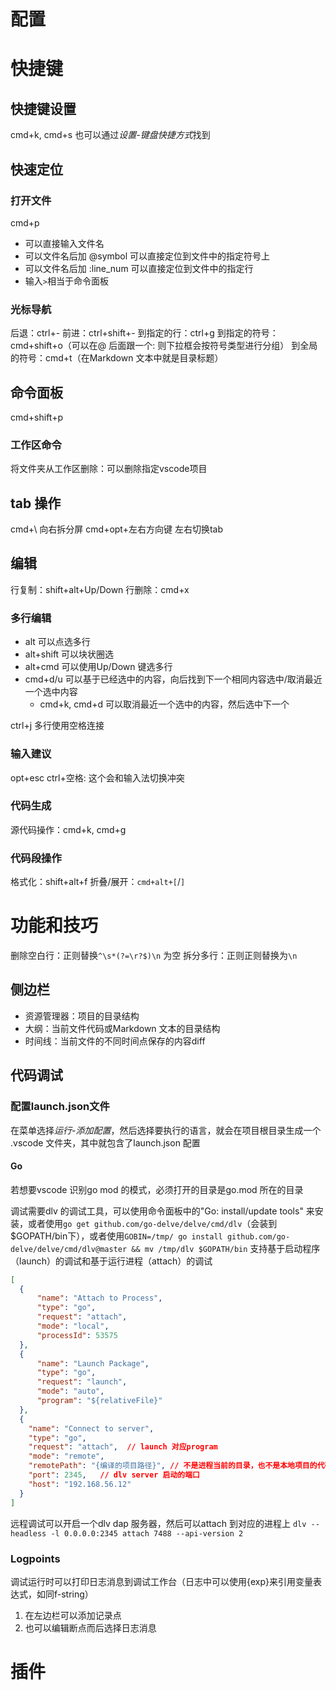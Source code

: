# 配置


# 快捷键
## 快捷键设置
cmd+k, cmd+s
也可以通过*设置-键盘快捷方式*找到

## 快速定位
### 打开文件
cmd+p
+ 可以直接输入文件名
+ 可以文件名后加 @symbol 可以直接定位到文件中的指定符号上
+ 可以文件名后加 :line_num 可以直接定位到文件中的指定行
+ 输入`>`相当于命令面板

### 光标导航
后退：ctrl+-
前进：ctrl+shift+-
到指定的行：ctrl+g
到指定的符号：cmd+shift+o（可以在@ 后面跟一个: 则下拉框会按符号类型进行分组）
到全局的符号：cmd+t（在Markdown 文本中就是目录标题）

## 命令面板
cmd+shift+p

### 工作区命令
将文件夹从工作区删除：可以删除指定vscode项目

## tab 操作
cmd+\ 向右拆分屏
cmd+opt+左右方向键 左右切换tab

## 编辑
行复制：shift+alt+Up/Down
行删除：cmd+x

### 多行编辑
+ alt 可以点选多行
+ alt+shift 可以块状圈选
+ alt+cmd 可以使用Up/Down 键选多行
+ cmd+d/u 可以基于已经选中的内容，向后找到下一个相同内容选中/取消最近一个选中内容
  + cmd+k, cmd+d 可以取消最近一个选中的内容，然后选中下一个

ctrl+j 多行使用空格连接

### 输入建议
opt+esc
ctrl+空格: 这个会和输入法切换冲突

### 代码生成
源代码操作：cmd+k, cmd+g

### 代码段操作
格式化：shift+alt+f
折叠/展开：`cmd+alt+[`/`]`

# 功能和技巧
删除空白行：正则替换`^\s*(?=\r?$)\n` 为空
拆分多行：正则正则替换为`\n`

## 侧边栏
+ 资源管理器：项目的目录结构
+ 大纲：当前文件代码或Markdown 文本的目录结构
+ 时间线：当前文件的不同时间点保存的内容diff

## 代码调试
### 配置launch.json文件
在菜单选择*运行-添加配置*，然后选择要执行的语言，就会在项目根目录生成一个 .vscode 文件夹，其中就包含了launch.json 配置

#### Go
若想要vscode 识别go mod 的模式，必须打开的目录是go.mod 所在的目录

调试需要dlv 的调试工具，可以使用命令面板中的"Go: install/update tools" 来安装，或者使用`go get github.com/go-delve/delve/cmd/dlv`（会装到$GOPATH/bin下），或者使用`GOBIN=/tmp/ go install github.com/go-delve/delve/cmd/dlv@master && mv /tmp/dlv $GOPATH/bin`
支持基于启动程序（launch）的调试和基于运行进程（attach）的调试
```json
[
  {
      "name": "Attach to Process",
      "type": "go",
      "request": "attach",
      "mode": "local",
      "processId": 53575
  },
  {
      "name": "Launch Package",
      "type": "go",
      "request": "launch",
      "mode": "auto",
      "program": "${relativeFile}"
  },
  {
    "name": "Connect to server",
    "type": "go",
    "request": "attach",  // launch 对应program
    "mode": "remote",
    "remotePath": "{编译的项目路径}", // 不是进程当前的目录，也不是本地项目的代码目录，而是编译二进制的项目目录
    "port": 2345,   // dlv server 启动的端口
    "host": "192.168.56.12"
  }
]
```

远程调试可以开启一个dlv dap 服务器，然后可以attach 到对应的进程上
`dlv --headless -l 0.0.0.0:2345 attach 7488 --api-version 2`


### Logpoints
调试运行时可以打印日志消息到调试工作台（日志中可以使用{exp}来引用变量表达式，如同f-string）
1. 在左边栏可以添加记录点
2. 也可以编辑断点而后选择日志消息

# 插件